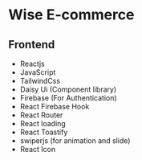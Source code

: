 # Wise E-commerce

<!-- This project was bootstrapped with [Create React App](https://github.com/facebook/create-react-app). -->

## Frontend
* Reactjs
* JavaScript
* TailwindCss
* Daisy Ui (Component library)
* Firebase (For Authentication)
* React Firebase Hook
* React Router
* React loading
* React Toastify
* swiperjs (for animation and slide)
* React Icon




